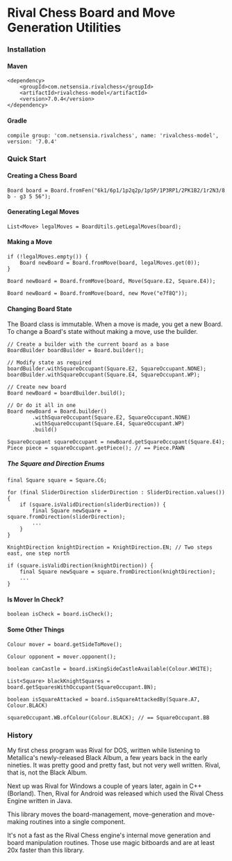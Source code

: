 Rival Chess Board and Move Generation Utilities
===============================================

### Installation

#### Maven

    <dependency>
        <groupId>com.netsensia.rivalchess</groupId>
        <artifactId>rivalchess-model</artifactId>
        <version>7.0.4</version>
    </dependency>
    
#### Gradle

    compile group: 'com.netsensia.rivalchess', name: 'rivalchess-model', version: '7.0.4'

### Quick Start

#### Creating a Chess Board

    Board board = Board.fromFen("6k1/6p1/1p2q2p/1p5P/1P3RP1/2PK1B2/1r2N3/8 b - g3 5 56");
    
#### Generating Legal Moves

```   
List<Move> legalMoves = BoardUtils.getLegalMoves(board);
```

#### Making a Move
```
if (!legalMoves.empty()) {
    Board newBoard = Board.fromMove(board, legalMoves.get(0));
}
```  
``` 
Board newBoard = Board.fromMove(board, Move(Square.E2, Square.E4));
``` 
``` 
Board newBoard = Board.fromMove(board, new Move("e7f8Q"));
``` 
#### Changing Board State

The Board class is immutable. When a move is made, you get a new Board. To change a Board's state without making a move, use the builder.

    // Create a builder with the current board as a base
    BoardBuilder boardBuilder = Board.builder();
    
    // Modify state as required
    boardBuilder.withSquareOccupant(Square.E2, SquareOccupant.NONE);
    boardBuilder.withSquareOccupant(Square.E4, SquareOccupant.WP);
    
    // Create new board
    Board newBoard = boardBuilder.build();
    
    // Or do it all in one
    Board newBoard = Board.builder()
            .withSquareOccupant(Square.E2, SquareOccupant.NONE)
            .withSquareOccupant(Square.E4, SquareOccupant.WP)
            .build()
            
    SquareOccupant squareOccupant = newBoard.getSquareOccupant(Square.E4);
    Piece piece = squareOccupant.getPiece(); // == Piece.PAWN
            
##### The Square and Direction Enums

    final Square square = Square.C6;
    
    for (final SliderDirection sliderDirection : SliderDirection.values()) {
        if (square.isValidDirection(sliderDirection)) {
            final Square newSquare = square.fromDirection(sliderDirection);
            ...
        }
    }
    
    KnightDirection knightDirection = KnightDirection.EN; // Two steps east, one step north
    
    if (square.isValidDirection(knightDirection)) {
        final Square newSquare = square.fromDirection(knightDirection);
        ...
    }
        
#### Is Mover In Check?

    boolean isCheck = board.isCheck();
        
#### Some Other Things

    Colour mover = board.getSideToMove();

    Colour opponent = mover.opponent();
    
    boolean canCastle = board.isKingSideCastleAvailable(Colour.WHITE);

    List<Square> blackKnightSquares = board.getSquaresWithOccupant(SquareOccupant.BN);

    boolean isSquareAttacked = board.isSquareAttackedBy(Square.A7, Colour.BLACK)
    
    squareOccupant.WB.ofColour(Colour.BLACK); // == SquareOccupant.BB
    
### History

My first chess program was Rival for DOS, written while listening to Metallica's newly-released Black Album, a few years back in the early nineties.
It was pretty good and pretty fast, but not very well written. Rival, that is, not the Black Album.

Next up was Rival for Windows a couple of years later, again in C++ (Borland). Then, Rival for Android was released which
used the Rival Chess Engine written in Java.

This library moves the board-management, move-generation and move-making routines into a single component.

It's not a fast as the Rival Chess engine's internal move generation and board manipulation routines. Those use magic bitboards and are at least
20x faster than this library.
